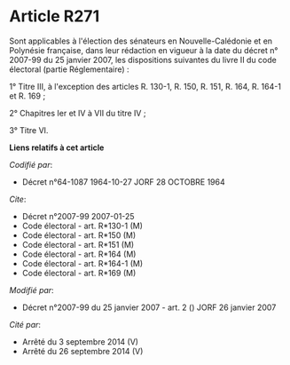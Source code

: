 # Article R271

Sont applicables à l'élection des sénateurs en Nouvelle-Calédonie et en Polynésie française, dans leur rédaction en vigueur à
la date du décret n° 2007-99 du 25 janvier 2007, les dispositions suivantes du livre II du code électoral (partie
Réglementaire) :

1° Titre III, à l'exception des articles R. 130-1, R. 150, R. 151, R. 164, R. 164-1 et R. 169 ;

2° Chapitres Ier et IV à VII du titre IV ;

3° Titre VI.

**Liens relatifs à cet article**

_Codifié par_:

  - Décret n°64-1087 1964-10-27 JORF 28 OCTOBRE 1964

_Cite_:

  - Décret n°2007-99 2007-01-25
  - Code électoral - art. R*130-1 (M)
  - Code électoral - art. R*150 (M)
  - Code électoral - art. R*151 (M)
  - Code électoral - art. R*164 (M)
  - Code électoral - art. R*164-1 (M)
  - Code électoral - art. R*169 (M)

_Modifié par_:

  - Décret n°2007-99 du 25 janvier 2007 - art. 2 () JORF 26 janvier 2007

_Cité par_:

  - Arrêté du 3 septembre 2014 (V)
  - Arrêté du 26 septembre 2014 (V)
